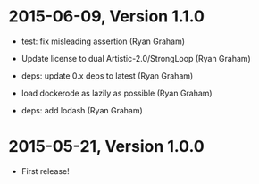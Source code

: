 2015-06-09, Version 1.1.0
=========================

 * test: fix misleading assertion (Ryan Graham)

 * Update license to dual Artistic-2.0/StrongLoop (Ryan Graham)

 * deps: update 0.x deps to latest (Ryan Graham)

 * load dockerode as lazily as possible (Ryan Graham)

 * deps: add lodash (Ryan Graham)


2015-05-21, Version 1.0.0
=========================

 * First release!
